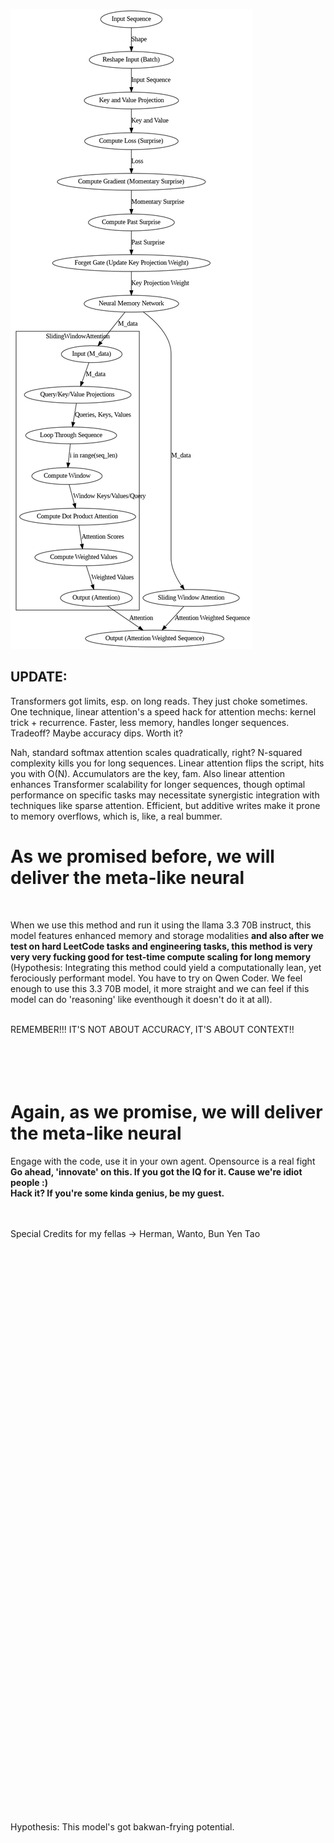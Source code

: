 ![screenshot](Solution/Mechanism_FlowChart.png)
## UPDATE:
Transformers got limits, esp. on long reads. They just choke sometimes. One technique, linear attention's a speed hack for attention mechs: kernel trick + recurrence. Faster, less memory, handles longer sequences. Tradeoff? Maybe accuracy dips. Worth it?

Nah, standard softmax attention scales quadratically, right? N-squared complexity kills you for long sequences. Linear attention flips the script, hits you with O(N). Accumulators are the key, fam. Also linear attention enhances Transformer scalability for longer sequences, though optimal performance on specific tasks may necessitate synergistic integration with techniques like sparse attention. Efficient, but additive writes make it prone to memory overflows, which is, like, a real bummer. 
<br>

# As we promised before, we will deliver the <b>meta-like neural</b>
<br>

When we use this method and run it using the llama 3.3 70B instruct, this model features enhanced memory and storage modalities <b>and also after we test on hard LeetCode tasks and engineering tasks, this method is very very very fucking good for test-time compute scaling for long memory</b> (Hypothesis: Integrating this method could yield a computationally lean, yet ferociously performant model. You have to try on Qwen Coder. We feel enough to use this 3.3 70B model, it more straight and we can feel if this model can do 'reasoning' like eventhough it doesn't do it at all).
<br>
<br>


REMEMBER!!!
IT'S NOT ABOUT ACCURACY, IT'S ABOUT CONTEXT!!
<br>
<br>
<br>
<br>
<br>
# Again, as we promise, we will deliver the <b>meta-like neural</b>

Engage with the code, use it in your own agent. Opensource is a real fight<br>
<b>Go ahead, 'innovate' on this. If you got the IQ for it. Cause we're idiot people :)</b><br>
<b>Hack it? If you're some kinda genius, be my guest.</b>
<br>
<br>
<br>


Special Credits for my fellas -> Herman, Wanto, Bun Yen Tao
<br>
<br>
<br>
<br>
<br>
<br>
<br>
<br>
<br>
<br>
<br>
<br>
<br>
<br>
<br>
<br>
<br>
<br>
<br>
<br>
<br>
<br>
<br>
<br>
<br>
<br>
<br>
<br>
<br>
<br>
<br>
<br>
<br>
<br>
<br>
<br>
<br>
<br>
<br>
<br>
<br>
<br>
<br>
<br>
<br>
<br>
<br>
<br>
<br>
<br>
<br>
<br>
<br>
<br>
<br>

Hypothesis: This model's got bakwan-frying potential.
